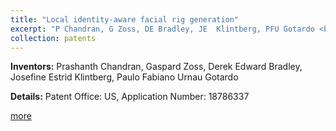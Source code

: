 ```yaml
---
title: "Local identity-aware facial rig generation"
excerpt: "P Chandran, G Zoss, DE Bradley, JE  Klintberg, PFU Gotardo <br> Patent Office: US, Application Number: 18786337"
collection: patents
---
```


**Inventors:** 
Prashanth Chandran, Gaspard Zoss, Derek Edward Bradley, Josefine Estrid Klintberg, Paulo Fabiano Urnau Gotardo

**Details:**
Patent Office: US, Application Number: 18786337

[more](https://patents.google.com/patent/US20250037341A1/en)
